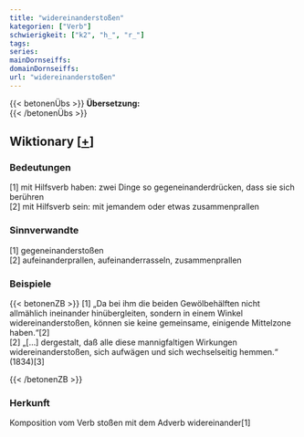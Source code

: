 ```yaml
---
title: "widereinanderstoßen"
kategorien: ["Verb"]
schwierigkeit: ["k2", "h_", "r_"]
tags:
series:
mainDornseiffs:
domainDornseiffs:
url: "widereinanderstoßen"
---
```


{{< betonenÜbs >}}
**Übersetzung:**  
{{< /betonenÜbs >}}

## Wiktionary [[+](https://de.wiktionary.org/wiki/widereinanderstoßen)]

### Bedeutungen
[1] mit Hilfsverb haben: zwei Dinge so gegeneinanderdrücken, dass sie sich berühren  
[2] mit Hilfsverb sein: mit jemandem oder etwas zusammenprallen  

### Sinnverwandte
[1] gegeneinanderstoßen  
[2] aufeinanderprallen, aufeinanderrasseln, zusammenprallen  

### Beispiele
{{< betonenZB >}}
[1] „Da bei ihm die beiden Gewölbehälften nicht allmählich ineinander hinübergleiten, sondern in einem Winkel widereinanderstoßen, können sie keine gemeinsame, einigende Mittelzone haben.“[2]  
[2] „[…] dergestalt, daß alle diese mannigfaltigen Wirkungen widereinanderstoßen, sich aufwägen und sich wechselseitig hemmen.“ (1834)[3]  

{{< /betonenZB >}}
### Herkunft
Komposition vom Verb stoßen mit dem Adverb widereinander[1]  


